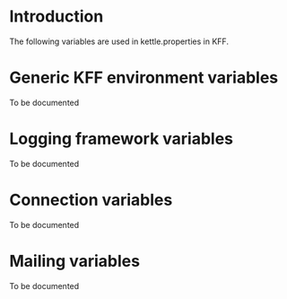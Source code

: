 # Introduction #
The following variables are used in kettle.properties in KFF.

# Generic KFF environment variables #
To be documented

# Logging framework variables #
To be documented

# Connection variables #
To be documented

# Mailing variables #
To be documented